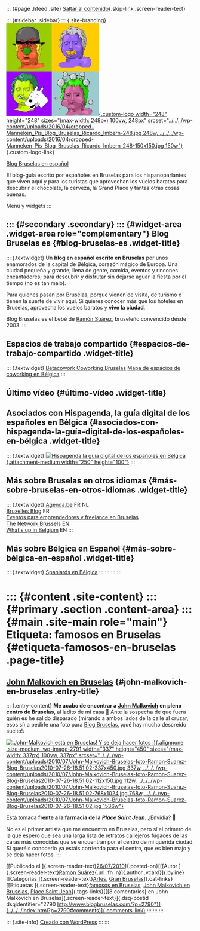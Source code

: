 ::: {#page .hfeed .site}
[Saltar al contenido](index.html#content){.skip-link
.screen-reader-text}

::: {#sidebar .sidebar}
::: {.site-branding}
[![](../../../wp-content/uploads/2016/04/cropped-Manneken_Pis_Blog_Bruselas_Ricardo_Imbern-248.jpg){.custom-logo
width="248" height="248" sizes="(max-width: 248px) 100vw, 248px"
srcset="../../../wp-content/uploads/2016/04/cropped-Manneken_Pis_Blog_Bruselas_Ricardo_Imbern-248.jpg 248w, ../../../wp-content/uploads/2016/04/cropped-Manneken_Pis_Blog_Bruselas_Ricardo_Imbern-248-150x150.jpg 150w"}](../../../index.html){.custom-logo-link}

[Blog Bruselas en español](../../../index.html)

El blog-guía escrito por españoles en Bruselas para los hispanoparlantes
que viven aquí y para los turistas que aprovechan los vuelos baratos
para descubrir el chocolate, la cerveza, la Grand Place y tantas otras
cosas buenas.

Menú y widgets
:::

::: {#secondary .secondary}
::: {#widget-area .widget-area role="complementary"}
Blog Bruselas es {#blog-bruselas-es .widget-title}
----------------

::: {.textwidget}
Un **blog en español escrito en Bruselas** por unos enamorados de la
capital de Bélgica, corazón mágico de Europa. Una ciudad pequeña y
grande, llena de gente, comida, eventos y rincones encantadores; para
descubrir y disfrutar sin dejarse aguar la fiesta por el tiempo (no es
tan malo).

Para quienes pasan por Bruselas, porque vienen de visita, de turismo o
tienen la suerte de vivir aquí. Sí quieres conocer más que los hoteles
en Bruselas, aprovecha los vuelos baratos y **vive la ciudad**.

Blog Bruselas es el bebé de [Ramón Suárez](http://www.ramonsuarez.com),
bruseleño convencido desde 2003.
:::

Espacios de trabajo compartido {#espacios-de-trabajo-compartido .widget-title}
------------------------------

::: {.textwidget}
[Betacowork Coworking Bruselas](http://www.betacowork.com) [Mapa de
espacios de coworking en Bélgica](http://coworkingbelgium.com)
:::

Último vídeo {#último-vídeo .widget-title}
------------

Asociados con Hispagenda, la guía digital de los españoles en Bélgica {#asociados-con-hispagenda-la-guía-digital-de-los-españoles-en-bélgica .widget-title}
---------------------------------------------------------------------

::: {.textwidget}
[![Hispagenda,la guía digital de los españoles en
Bélgica](../../../wp-content/uploads/2010/04/Hispagenda-250px.gif "Hispagenda, la guía digital de los españoles en Bélgica"){.attachment-medium
width="250" height="100"}](http://www.hispagenda.com)
:::

Más sobre Bruselas en otros idiomas {#más-sobre-bruselas-en-otros-idiomas .widget-title}
-----------------------------------

::: {.textwidget}
[Agenda.be](http://www.agenda.be) FR NL\
[Bruxelles Blog](http://www.bxlblog.be/) FR\
[Eventos para emprendedores y freelance en
Bruselas](http://www.betacowork.com/events/)\
[The Network
Brussels](http://groups.yahoo.com/group/TheNetworkBrussels/) EN\
[What\'s up in Belgium](http://www.whatsupin.be/) EN
:::

Más sobre Bélgica en Español {#más-sobre-bélgica-en-español .widget-title}
----------------------------

::: {.textwidget}
[Spaniards en Bélgica](http://www.spaniards.es/paises/belgica)
:::
:::
:::
:::

::: {#content .site-content}
::: {#primary .section .content-area}
::: {#main .site-main role="main"}
Etiqueta: famosos en Bruselas {#etiqueta-famosos-en-bruselas .page-title}
=============================

[John Malkovich en Bruselas](../../../index.html?p=2790) {#john-malkovich-en-bruselas .entry-title}
--------------------------------------------------------

::: {.entry-content}
**Me acabo de encontrar a** [**John
Malkovich**](http://es.wikipedia.org/wiki/John_Malkovich "John Malkovich está en Bruselas y se deja sacar fotos")
**en pleno centro de Bruselas**, al ladito de mi casa 🙂 Ante la sospecha
de que fuera quién es he salido disparado (mirando a ambos lados de la
calle al cruzar, esos sí) a pedirle una foto para [Blog
Bruselas](../../../index.html "Sí no lées Blog Bruselas no sabes lo que pasa en Bruselas"),
¡qué hay mucho descreido suelto!:

[![¡John-Malkovich está en Bruselas! Y se deja hacer fotos :)
](../../../wp-content/uploads/2010/07/John-Malkovich-Bruselas-foto-Ramon-Suarez-Blog-Bruselas2010-07-26-18.51.02-337x450.jpg "¡John-Malkovich está en Bruselas! Y se deja hacer fotos :) "){.alignnone
.size-medium .wp-image-2791 width="337" height="450"
sizes="(max-width: 337px) 100vw, 337px"
srcset="../../../wp-content/uploads/2010/07/John-Malkovich-Bruselas-foto-Ramon-Suarez-Blog-Bruselas2010-07-26-18.51.02-337x450.jpg 337w, ../../../wp-content/uploads/2010/07/John-Malkovich-Bruselas-foto-Ramon-Suarez-Blog-Bruselas2010-07-26-18.51.02-112x150.jpg 112w, ../../../wp-content/uploads/2010/07/John-Malkovich-Bruselas-foto-Ramon-Suarez-Blog-Bruselas2010-07-26-18.51.02-768x1024.jpg 768w, ../../../wp-content/uploads/2010/07/John-Malkovich-Bruselas-foto-Ramon-Suarez-Blog-Bruselas2010-07-26-18.51.02.jpg 1536w"}](../../../wp-content/uploads/2010/07/John-Malkovich-Bruselas-foto-Ramon-Suarez-Blog-Bruselas2010-07-26-18.51.02.jpg)

Está tomada **frente a la farmacia de la** ***Place Saint Jean**.*
¿Envidia? 🙂

No es el primer artista que me encuentro en Bruselas, pero sí el primero
de la que espero que sea una larga lista de retratos callejeros fugaces
de las caras más conocidas que se encuentran por el centro de mi querida
ciudad. Si queréis conocerlo ya estáis corriendo para el centro, que es
bien majo y se deja hacer fotos.
:::

[[Publicado el
]{.screen-reader-text}[26/07/2010](../../../index.html?p=2790)]{.posted-on}[[[Autor
]{.screen-reader-text}[Ramón
Suárez](../../2010/04/30/index.html?author=2){.url .fn .n}]{.author
.vcard}]{.byline}[[Categorías
]{.screen-reader-text}[Artes](../../category/artes/index.html), [Gran
Bruselas](../../category/gran-bruselas/index.html)]{.cat-links}[[Etiquetas
]{.screen-reader-text}[famosos en Bruselas](index.html), [John Malkovich
en Bruselas](../john-malkovich-en-bruselas/index.html), [Place Saint
Jean](../place-saint-jean/index.html)]{.tags-links}[[[8 comentarios[ en
John Malkovich en Bruselas]{.screen-reader-text}]{.dsq-postid
dsqidentifier="2790 http://www.blogbruselas.com/?p=2790"}](../../../index.html?p=2790#comments)]{.comments-link}
:::
:::
:::

::: {.site-info}
[Creado con WordPress](https://es.wordpress.org/)
:::
:::

